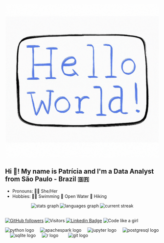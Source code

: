 <div align="center">

![capa](https://github.com/pathilink/pathilink/blob/master/HW_card.gif)

</div>

<h2 align="left"> Hi 👋! My name is Patrícia and I'm a Data Analyst from São Paulo - Brazil 🇧🇷</h2>

- Pronouns:  👩‍💻 She/Her
- Hobbies: 🏊‍♀️ Swimming 🌊 Open Water 🥾 Hiking

<div align="center">

  <!-- <img src="https://github-readme-stats.vercel.app/api?username=pathilink&hide_title=false&hide_rank=false&show_icons=true&include_all_commits=true&count_private=true&disable_animations=false&bg_color=30,360033,b06ab3&title_color=fff&text_color=fff&locale=en&hide_border=false" height="150" alt="stats graph"  /> -->

  <img src="https://github-readme-stats.vercel.app/api?username=pathilink&hide_title=false&hide_rank=false&show_icons=true&include_all_commits=true&count_private=true&disable_animations=false&theme=buefy&border_radius=5&locale=en&hide_border=false" height="150" alt="stats graph"  />
  <img src="https://github-readme-stats.vercel.app/api/top-langs?username=pathilink&locale=en&hide_title=false&layout=compact&card_width=390&langs_count=5&theme=buefy&border_radius=5&hide_border=false" height="150" alt="languages graph"  />

  <img src="https://github-readme-streak-stats.herokuapp.com?user=pathilink&theme=buefy&border_radius=5&hide_border=false&fire=FFA500" height="150" alt="current streak"  />

</div>

<!-- # Hi there 👋 -->

<!--
**pathilink/pathilink** is a ✨ _special_ ✨ repository because its `README.md` (this file) appears on your GitHub profile.

Here are some ideas to get you started:
- 👩‍💻 I'm Patrícia do Nascimento. I'm a Data Analyst who develops code from São Paulo - Brazil 🇧🇷
- 🔭 I’m currently working on ...
- 🌱 I’m currently learning ...
- 👯 I’m looking to collaborate on ...
- 🤔 I’m looking for help with ...
- 🌱 I've been focusing on:
- 💬 Ask me about ...
- 📫 How to reach me: ...
- 😄 Pronouns: She/Her
- ⚡ Fun fact: ...
-->
<br>

[![GitHub followers](https://img.shields.io/github/followers/pathilink?style=social)](https://www.github.com/pathilink)
![Visitors](https://visitor-badge.laobi.icu/badge?page_id=pathilink.pathilink)
[![Linkedin Badge](https://img.shields.io/badge/-pathilink-blue?style=flat&logo=Linkedin&logoColor=white&link=https://www.linkedin.com/in/pathilink/)](https://www.linkedin.com/in/pathilink/)
![Code like a girl](https://img.shields.io/badge/Code%20Like%20a%20Girl-%F0%9F%96%A4-blueviolet)

<p>

<!-- <img alt="python" src="https://img.shields.io/badge/-Python-023e8a?style=flat&logo=python&logoColor=white" />
<img alt="Jupyter" src="https://img.shields.io/badge/-Jupyter-023e8a?style=flat&logo=Jupyter&logoColor=white" />
<img alt="postgres" src="https://img.shields.io/badge/-PostgreSQL-023e8a?style=flat&logo=PostgreSQL&logoColor=white" />
<img alt="sqlite" src="https://img.shields.io/badge/-SQLite-023e8a?style=flat&logo=SQLite&logoColor=white" />
<img alt="git" src="https://img.shields.io/badge/-Git-023e8a?style=flat&logo=git&logoColor=white" />
<img alt="pyspark" src="https://img.shields.io/badge/-PySpark-023e8a?style=flat&logo=apachespark&logoColor=white" /> 
<img alt="metabase" src="https://img.shields.io/badge/-Metabase-023e8a?style=flat&logo=metabase&logoColor=white" /> -->
<!-- <img alt="r" src="https://img.shields.io/badge/-R-F05032?style=flat-square&logo=r&logoColor=white" /> -->


<div align="left">
  <img src="https://cdn.jsdelivr.net/gh/devicons/devicon/icons/python/python-original-wordmark.svg" height="50" alt="python logo"  />
  <img width="12" />
  <img src="https://cdn.jsdelivr.net/gh/devicons/devicon/icons/apachespark/apachespark-original-wordmark.svg" height="50" alt="apachespark logo"  />
  <img width="12" />
  <img src="https://cdn.jsdelivr.net/gh/devicons/devicon/icons/jupyter/jupyter-original-wordmark.svg" height="50" alt="jupyter logo"  />
  <img width="12" />
  <img src="https://cdn.jsdelivr.net/gh/devicons/devicon/icons/postgresql/postgresql-original-wordmark.svg" height="50" alt="postgresql logo"  />
  <img width="12" />
  <img src="https://cdn.jsdelivr.net/gh/devicons/devicon/icons/sqlite/sqlite-original-wordmark.svg" height="50" alt="sqlite logo"  />
  <img width="12" />
  <img src="https://cdn.jsdelivr.net/gh/devicons/devicon/icons/r/r-original.svg" height="50" alt="r logo"  /><img width="12" />
  <img width="12" />
  <img src="https://cdn.jsdelivr.net/gh/devicons/devicon/icons/git/git-original-wordmark.svg" height="50" alt="git logo"  />

</div>

</p>

<!-- https://github.com/anuraghazra/github-readme-stats/blob/master/readme.md -->

<!-- https://simpleicons.org/ -->

<!-- https://hits.seeyoufarm.com/#badge -->

<!-- https://github.com/devicons/devicon/tree/v2.16.0/icons/ -->

<!-- https://github-readme-streak-stats.herokuapp.com/demo/ -->